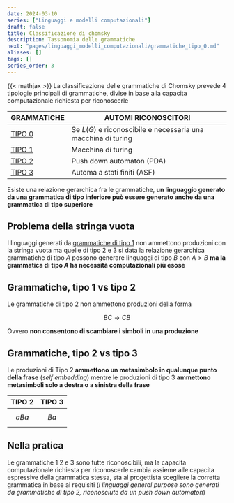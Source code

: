 ```yaml
---
date: 2024-03-10
series: ["Linguaggi e modelli computazionali"]
draft: false
title: Classificazione di chomsky
description: Tassonomia delle grammatiche
next: "pages/linguaggi_modelli_computazionali/grammatiche_tipo_0.md"
aliases: []
tags: []
series_order: 3
---
```


{{< mathjax >}}
La classificazione delle grammatiche di Chomsky prevede 4 tipologie principali di grammatiche, divise in base alla capacita computazionale richiesta per riconoscerle

| GRAMMATICHE                       | AUTOMI RICONOSCITORI                                          |
| --------------------------------- | ------------------------------------------------------------- |
| [TIPO 0](/linguaggi_modelli_computazionali/grammatiche_tipo_0)   | Se $L(G)$ e riconoscibile e necessaria una macchina di turing |
| [TIPO 1](/linguaggi_modelli_computazionali/grammatiche_tipo_1)   | Macchina di turing                                            |
| [TIPO 2](/linguaggi_modelli_computazionali/grammatiche_tipo_2)   | Push down automaton (PDA)                                     |
| [TIPO 3](/linguaggi_modelli_computazionali/grammatiche_regolari) | Automa a stati finiti (ASF)                                   |

Esiste una relazione gerarchica fra le grammatiche, **un linguaggio generato da una grammatica di tipo inferiore può essere generato anche da una grammatica di tipo superiore**

## Problema della stringa vuota

I linguaggi generati da [grammatiche di tipo 1](/linguaggi_modelli_computazionali/grammatiche_tipo_1) non ammettono produzioni con la stringa vuota ma quelle di tipo 2 e 3 si data la relazione gerarchica grammatiche di tipo $A$ possono generare linguaggi di tipo $B$ con $A\gt B$ **ma la grammatica di tipo $A$ ha necessità computazionali più esose**

## Grammatiche, tipo 1 vs tipo 2

Le grammatiche di tipo 2 non ammettono produzioni della forma

$$BC \rightarrow CB$$

Ovvero **non consentono di scambiare i simboli in una produzione**

## Grammatiche, tipo 2 vs tipo 3

Le produzioni di Tipo 2 **ammettono un metasimbolo in qualunque punto della frase** (*self embedding*) mentre le produzioni di tipo 3 **ammettono metasimboli solo a destra o a sinistra della frase**

| TIPO 2  | TIPO 3 |
| ------- | ------ |
| $$aBa$$ | $$Ba$$ |


## Nella pratica

Le grammatiche 1 2 e 3 sono tutte riconoscibili, ma la capacita computazionale richiesta per riconoscerle cambia assieme alle capacita espressive della grammatica stessa, sta al progettista scegliere la corretta grammatica in base ai requisiti (*i linguaggi general purpose sono generati da grammatiche di tipo 2, riconosciute da un push down automaton*)
